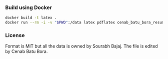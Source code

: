 ### Build using Docker

```sh
docker build -t latex .
docker run --rm -i -v "$PWD":/data latex pdflatex cenab_batu_bora_resume.tex
```
### License

Format is MIT but all the data is owned by Sourabh Bajaj.
The file is edited by Cenab Batu Bora.
